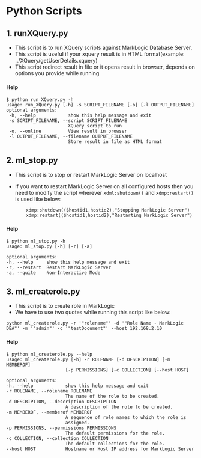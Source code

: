 # Python Scripts
## 1. runXQuery.py
 * This script is to run XQuery scripts against MarkLogic Database Server.
 * This script is useful if your xquery result is in HTML format(example: ../XQuery/getUserDetails.xquery)
 * This script redirect result in file or it opens result in browser, depends on options you provide while running

 #### Help
 ```
 $ python run_XQuery.py -h
usage: run_XQuery.py [-h] -s SCRIPT_FILENAME [-o] [-l OUTPUT_FILENAME]
optional arguments:
  -h, --help            show this help message and exit
  -s SCRIPT_FILENAME, --script SCRIPT_FILENAME
                        XQuery script to run
  -o, --online          View result in browser
  -l OUTPUT_FILENAME, --filename OUTPUT_FILENAME
                        Store result in file as HTML format

 ```   
## 2. ml_stop.py
  * This script is to stop or restart MarkLogic Server on localhost
  * If you want to restart MarkLogic Server on all configured hosts then you need to modify the script wherever `xdml:shutdown()` and `xdmp:restart()` is used like below:


      ```
          xdmp:shutdown(($hostid1,hostid2),"Stopping MarkLogic Server")
          xdmp:restart(($hostid1,hostid2),"Restarting MarkLogic Server")
      ```

  #### Help
  ```
  $ python ml_stop.py -h
  usage: ml_stop.py [-h] [-r] [-a]

  optional arguments:
  -h, --help     show this help message and exit
  -r, --restart  Restart MarkLogic Server
  -a, --quite    Non-Interactive Mode

  ```

## 3. ml_createrole.py
  * This script is to create role in MarkLogic
  * We have to use two quotes while running this script like below:

  ```
  python ml_createrole.py -r '"rolename"' -d '"Role Name - MarkLogic DBA"' -m '"admin"' -c '"testDocument"' --host 192.168.2.10
  ```

  #### Help

  ```
  $ python ml_createrole.py --help
usage: ml_createrole.py [-h] -r ROLENAME [-d DESCRIPTION] [-m MEMBEROF]
                        [-p PERMISSIONS] [-c COLLECTION] [--host HOST]

optional arguments:
  -h, --help            show this help message and exit
  -r ROLENAME, --rolename ROLENAME
                        The name of the role to be created.
  -d DESCRIPTION, --description DESCRIPTION
                        A description of the role to be created.
  -m MEMBEROF, --memberof MEMBEROF
                        A sequence of role names to which the role is
                        assigned.
  -p PERMISSIONS, --permissions PERMISSIONS
                        The default permissions for the role.
  -c COLLECTION, --collection COLLECTION
                        The default collections for the role.
  --host HOST           Hostname or Host IP address for MarkLogic Server

  ```
